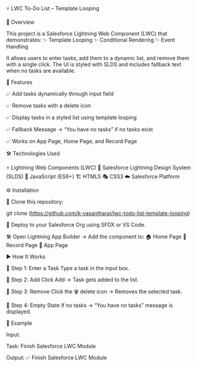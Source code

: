 ⚡️ LWC To-Do List – Template Looping

📖 Overview

This project is a Salesforce Lightning Web Component (LWC) that demonstrates:
✨ Template Looping
✨ Conditional Rendering
✨ Event Handling

It allows users to enter tasks, add them to a dynamic list, and remove them with a single click. The UI is styled with SLDS and includes fallback text when no tasks are available.

🎯 Features

✅ Add tasks dynamically through input field

✅ Remove tasks with a delete icon

✅ Display tasks in a styled list using template looping

✅ Fallback Message → “You have no tasks” if no tasks exist

✅ Works on App Page, Home Page, and Record Page

🛠️ Technologies Used

⚡ Lightning Web Components (LWC)
🎨 Salesforce Lightning Design System (SLDS)
📜 JavaScript (ES6+)
🏗️ HTML5
🎭 CSS3
☁️ Salesforce Platform

⚙️ Installation

📂 Clone this repository:

git clone (https://github.com/k-vasantharaj/lwc-todo-list-template-looping)


🚀 Deploy to your Salesforce Org using SFDX or VS Code.

🛠️ Open Lightning App Builder → Add the component to:
🏠 Home Page
📄 Record Page
📱 App Page

▶️ How It Works

🔹 Step 1: Enter a Task
Type a task in the input box.

🔹 Step 2: Add
Click Add → Task gets added to the list.

🔹 Step 3: Remove
Click the 🗑️ delete icon → Removes the selected task.

🔹 Step 4: Empty State
If no tasks → “You have no tasks” message is displayed.

🚀 Example

Input:

Task: Finish Salesforce LWC Module

Output:
✅ Finish Salesforce LWC Module
